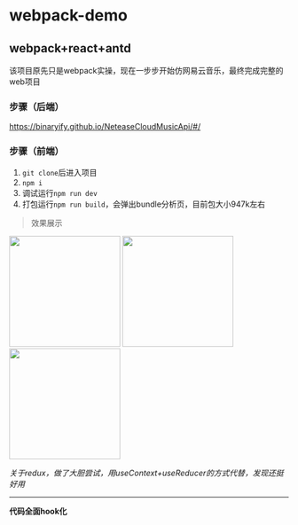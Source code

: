 # webpack-demo
<h2>webpack+react+antd</h2>

<p>该项目原先只是webpack实操，现在一步步开始仿网易云音乐，最终完成完整的web项目</p>

### 步骤（后端）
 https://binaryify.github.io/NeteaseCloudMusicApi/#/
 
### 步骤（前端）
 1. `git clone`后进入项目
 2. `npm i`
 3. 调试运行`npm run dev`
 4. 打包运行`npm run build`，会弹出bundle分析页，目前包大小947k左右
 
 >效果展示
 
<img src="http://qc9tj18zu.bkt.clouddn.com/image/2020-06-29_005414.png" width="200px">
<img src="http://qc9tj18zu.bkt.clouddn.com/image/2020-06-29_020339.png" width="200px">
<img src="http://qc9tj18zu.bkt.clouddn.com/image/2020-06-29_015952.png" width="200px">

*关于redux，做了大胆尝试，用useContext+useReducer的方式代替，发现还挺好用*
***
**代码全面hook化**
